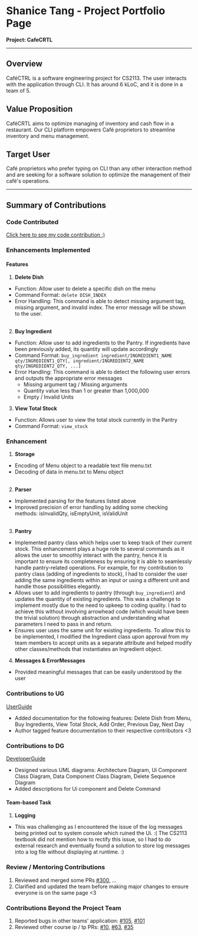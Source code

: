# Shanice Tang - Project Portfolio Page

**Project: CafeCRTL**

-----------------------------------------------------------------------------------------------
## **Overview**
CaféCTRL is a software engineering project for CS2113. The user interacts with the application through CLI. It has around 6 kLoC, and it is done in a team of 5.

## **Value Proposition**
CaféCRTL aims to optimize managing of inventory and cash flow in a restaurant. Our CLI platform empowers Café proprietors to streamline inventory and menu management.

## **Target User**
Café proprietors who prefer typing on CLI than any other interaction method and are seeking for a software solution to optimize the management of their café's operations.

-----------------------------------------------------------------------------------------------

## Summary of Contributions
### Code Contributed
[Click here to see my code contribution :)](https://nus-cs2113-ay2324s1.github.io/tp-dashboard/?search=&sort=groupTitle&sortWithin=title&timeframe=commit&mergegroup=&groupSelect=groupByRepos&breakdown=true&checkedFileTypes=docs~functional-code~test-code&since=2023-09-22&tabOpen=true&tabType=authorship&tabAuthor=ShaniceTang&tabRepo=AY2324S1-CS2113-T17-2%2Ftp%5Bmaster%5D&authorshipIsMergeGroup=false&authorshipFileTypes=docs~functional-code~test-code&authorshipIsBinaryFileTypeChecked=false&authorshipIsIgnoredFilesChecked=false)

### Enhancements Implemented

#### Features

1.  **Delete Dish** <br>
- Function: Allow user to delete a specific dish on the menu
- Command Format: `delete DISH_INDEX`<br>
- Error Handling: This command is able to detect missing argument tag, missing argument, and invalid index. The error message will be shown to the user.
    <br/><br/>
2.  **Buy Ingredient** <br>
- Function: Allow user to add ingredients to the Pantry. If ingredients have been previously added, its quantity will update accordingly<br>
- Command Format: `buy_ingredient ingredient/INGREDIENT1_NAME qty/INGREDIENT1_QTY[, ingredient/INGREDIENT2_NAME qty/INGREDIENT2_QTY, ...]`<br>
- Error Handling: This command is able to detect the following user errors and outputs the appropriate error messages<br>
  - Missing argument tag / Missing arguments
  - Quantity value less than 1 or greater than 1,000,000
  - Empty / Invalid Units

3.  **View Total Stock** <br>
- Function: Allows user to view the total stock currently in the Pantry
- Command Format: `view_stock`

### Enhancement
1. **Storage**<br>
- Encoding of Menu object to a readable text file menu.txt
- Decoding of data in menu.txt to Menu object
   <br><br>
2. **Parser**<br>
- Implemented parsing for the features listed above
- Improved precision of error handling by adding some checking methods: isInvalidQty, isEmptyUnit, isValidUnit
     <br><br>
3. **Pantry**<br>
- Implemented pantry class which helps user to keep track of their current stock. This enhancement plays a huge role to several commands as it allows the user to smoothly interact with the pantry, hence it is important to ensure its completeness by ensuring it is able to seamlessly handle pantry-related operations. For example, for my contribution to pantry class (adding of ingredients to stock), I had to consider the user adding the same ingredients within an input or using a different unit and handle those possibilities elegantly.
- Allows user to add ingredients to pantry (through `buy_ingredient`) and updates the quantity of existing ingredients. This was a challenge to implement mostly due to the need to upkeep to coding quality. I had to achieve this without involving arrowhead code (which would have been the trivial solution) through abstraction and understanding what parameters I need to pass in and return.
- Ensures user uses the same unit for existing ingredients. To allow this to be implemented, I modified the Ingredient class upon approval from my team members to accept units as a separate attribute and helped modify other classes/methods that instantiates an Ingredient object.
4. **Messages & ErrorMessages**<br>
- Provided meaningful messages that can be easily understood by the user

### Contributions to UG
[UserGuide](https://ay2324s1-cs2113-t17-2.github.io/tp/UserGuide.html)
- Added documentation for the following features: Delete Dish from Menu, Buy Ingredients, View Total Stock, Add Order, Previous Day, Next Day
- Author tagged feature documentation to their respective contributors <3

### Contributions to DG
[DeveloperGuide](https://ay2324s1-cs2113-t17-2.github.io/tp/DeveloperGuide.html)
- Designed various UML diagrams: Architecture Diagram, Ui Component Class Diagram, Data Component Class Diagram, Delete Sequence Diagram
- Added descriptions for Ui component and Delete Command

#### Team-based Task
1. **Logging**
- This was challenging as I encountered the issue of the log messages being printed out to system console which ruined the Ui. :( The CS2113 textbook did not mention how to rectify this issue, so I had to do external research and eventually found a solution to store log messages into a log file without displaying at runtime. :)

### Review / Mentoring Contributions
1. Reviewed and merged some PRs [#300](https://github.com/AY2324S1-CS2113-T17-2/tp/pull/300), ...
2. Clarified and updated the team before making major changes to ensure everyone is on the same page <3

### Contributions Beyond the Project Team
1. Reported bugs in other teams' application: [#105](https://github.com/AY2324S1-CS2113-W12-3/tp/issues/105), [#101](https://github.com/AY2324S1-CS2113-W12-3/tp/issues/101)
2. Reviewed other course ip / tp PRs: [#10](https://github.com/nus-cs2113-AY2324S1/ip/pull/10), [#63](https://github.com/nus-cs2113-AY2324S1/ip/pull/63), [#35](https://github.com/nus-cs2113-AY2324S1/tp/pull/35)